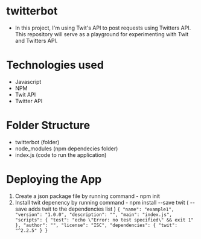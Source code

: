 # twitterbot
  - In this project, I'm using Twit's API to post requests using Twitters API. This repository will serve as a playground for experimenting with Twit and Twitters API.

# Technologies used
  - Javascript
  - NPM
  - Twit API
  - Twitter API

# Folder Structure
  - twitterbot (folder)
  - node_modules (npm dependecies folder)
  - index.js (code to run the application)
  
# Deploying the App
  1. Create a json package file by running command - npm init
  2. Install twit depenency by running command - npm install --save twit ( --save adds twit to the dependencies list )
    ```
     {
        "name": "example1",
        "version": "1.0.0",
        "description": "",
        "main": "index.js",
        "scripts": {
          "test": "echo \"Error: no test specified\" && exit 1"
        },
        "author": "",
        "license": "ISC",
        "dependencies": {
          "twit": "^2.2.5"
         }
    }
    ```


